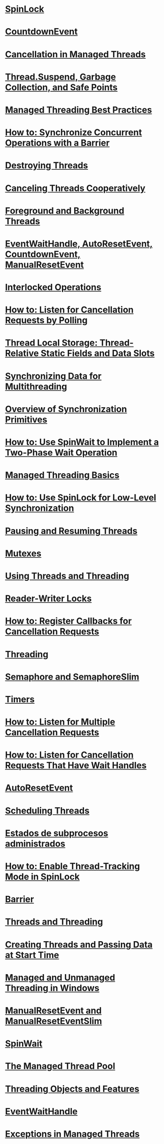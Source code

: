 # [SpinLock](spinlock.md)
# [CountdownEvent](countdownevent.md)
# [Cancellation in Managed Threads](cancellation-in-managed-threads.md)
# [Thread.Suspend, Garbage Collection, and Safe Points](thread-suspend-garbage-collection-and-safe-points.md)
# [Managed Threading Best Practices](managed-threading-best-practices.md)
# [How to: Synchronize Concurrent Operations with a Barrier](how-to-synchronize-concurrent-operations-with-a-barrier.md)
# [Destroying Threads](destroying-threads.md)
# [Canceling Threads Cooperatively](canceling-threads-cooperatively.md)
# [Foreground and Background Threads](foreground-and-background-threads.md)
# [EventWaitHandle, AutoResetEvent, CountdownEvent, ManualResetEvent](eventwaithandle-autoresetevent-countdownevent-manualresetevent.md)
# [Interlocked Operations](interlocked-operations.md)
# [How to: Listen for Cancellation Requests by Polling](how-to-listen-for-cancellation-requests-by-polling.md)
# [Thread Local Storage: Thread-Relative Static Fields and Data Slots](thread-local-storage-thread-relative-static-fields-and-data-slots.md)
# [Synchronizing Data for Multithreading](synchronizing-data-for-multithreading.md)
# [Overview of Synchronization Primitives](overview-of-synchronization-primitives.md)
# [How to: Use SpinWait to Implement a Two-Phase Wait Operation](how-to-use-spinwait-to-implement-a-two-phase-wait-operation.md)
# [Managed Threading Basics](managed-threading-basics.md)
# [How to: Use SpinLock for Low-Level Synchronization](how-to-use-spinlock-for-low-level-synchronization.md)
# [Pausing and Resuming Threads](pausing-and-resuming-threads.md)
# [Mutexes](mutexes.md)
# [Using Threads and Threading](using-threads-and-threading.md)
# [Reader-Writer Locks](reader-writer-locks.md)
# [How to: Register Callbacks for Cancellation Requests](how-to-register-callbacks-for-cancellation-requests.md)
# [Threading](index.md)
# [Semaphore and SemaphoreSlim](semaphore-and-semaphoreslim.md)
# [Timers](timers.md)
# [How to: Listen for Multiple Cancellation Requests](how-to-listen-for-multiple-cancellation-requests.md)
# [How to: Listen for Cancellation Requests That Have Wait Handles](how-to-listen-for-cancellation-requests-that-have-wait-handles.md)
# [AutoResetEvent](autoresetevent.md)
# [Scheduling Threads](scheduling-threads.md)
# [Estados de subprocesos administrados](managed-thread-states.md)
# [How to: Enable Thread-Tracking Mode in SpinLock](how-to-enable-thread-tracking-mode-in-spinlock.md)
# [Barrier](barrier.md)
# [Threads and Threading](threads-and-threading.md)
# [Creating Threads and Passing Data at Start Time](creating-threads-and-passing-data-at-start-time.md)
# [Managed and Unmanaged Threading in Windows](managed-and-unmanaged-threading-in-windows.md)
# [ManualResetEvent and ManualResetEventSlim](manualresetevent-and-manualreseteventslim.md)
# [SpinWait](spinwait.md)
# [The Managed Thread Pool](the-managed-thread-pool.md)
# [Threading Objects and Features](threading-objects-and-features.md)
# [EventWaitHandle](eventwaithandle.md)
# [Exceptions in Managed Threads](exceptions-in-managed-threads.md)
